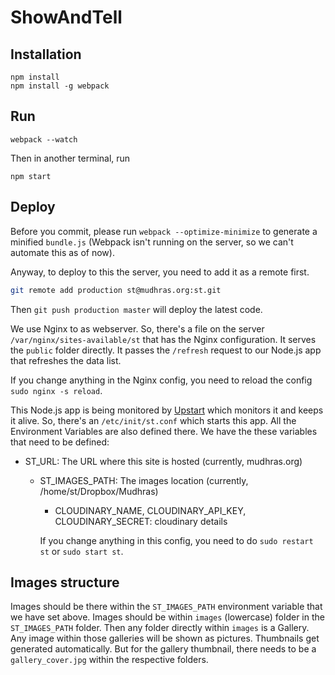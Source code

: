 # ShowAndTell

## Installation
```
npm install
npm install -g webpack
```
## Run
```
webpack --watch
```
Then in another terminal, run
```
npm start
```

## Deploy
Before you commit, please run `webpack --optimize-minimize` to generate a minified `bundle.js` (Webpack isn't running on the server, so we can't automate this as of now).

Anyway, to deploy to this the server, you need to add it as a remote first.

```sh
git remote add production st@mudhras.org:st.git
```
Then `git push production master` will deploy the latest code.

We use Nginx to as webserver. So, there's a file on the server `/var/nginx/sites-available/st` that has the Nginx configuration. It serves the `public` folder directly. It passes the `/refresh` request to our Node.js app that refreshes the data list.

If you change anything in the Nginx config, you need to reload the config `sudo nginx -s reload`.

This Node.js app is being monitored by [Upstart](http://upstart.ubuntu.com/) which monitors it and keeps it alive. So, there's an `/etc/init/st.conf` which starts this app. All the Environment Variables are also defined there. We have the these variables that need to be defined:

  * ST_URL: The URL where this site is hosted (currently, mudhras.org)
    * ST_IMAGES_PATH: The images location (currently, /home/st/Dropbox/Mudhras)
      * CLOUDINARY_NAME, CLOUDINARY_API_KEY, CLOUDINARY_SECRET: cloudinary details

      If you change anything in this config, you need to do `sudo restart st` or `sudo start st`.

## Images structure
Images should be there within the `ST_IMAGES_PATH` environment variable that we have set above. Images should be within `images` (lowercase) folder in the `ST_IMAGES_PATH` folder. Then any folder directly within `images` is a Gallery. Any image within those galleries will be shown as pictures. Thumbnails get generated automatically. But for the gallery thumbnail, there needs to be a `gallery_cover.jpg` within the respective folders.
